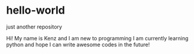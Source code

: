 # hello-world
just another repository

Hi! My name is Kenz and I am new to programming
I am currently learning python and hope I can write awesome codes in the future!
